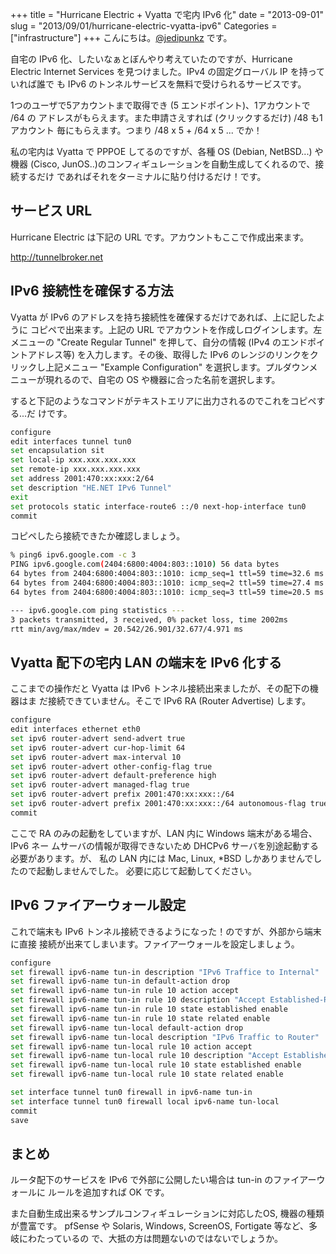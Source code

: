 +++
title = "Hurricane Electric + Vyatta で宅内 IPv6 化"
date = "2013-09-01"
slug = "2013/09/01/hurricane-electric-vyatta-ipv6"
Categories = ["infrastructure"]
+++
こんにちは。<a href="https://twitter.com/jedipunkz">@jedipunkz</a> です。

自宅の IPv6 化、したいなぁとぼんやり考えていたのですが、Hurricane Electric
Internet Services を見つけました。IPv4 の固定グローバル IP を持っていれば誰で
も IPv6 のトンネルサービスを無料で受けられるサービスです。

1つのユーザで5アカウントまで取得でき (5 エンドポイント)、1アカウントで /64 の
アドレスがもらえます。また申請さえすれば (クリックするだけ) /48 も1アカウント
毎にもらえます。つまり /48 x 5 + /64 x 5 ... でか！

私の宅内は Vyatta で PPPOE してるのですが、各種 OS (Debian, NetBSD...) や機器
(Cisco, JunOS..)のコンフィギュレーションを自動生成してくれるので、接続するだけ
であればそれをターミナルに貼り付けるだけ！です。

サービス URL
----

Hurricane Electric は下記の URL です。アカウントもここで作成出来ます。

<http://tunnelbroker.net>

IPv6 接続性を確保する方法
----

Vyatta が IPv6 のアドレスを持ち接続性を確保するだけであれば、上に記したように
コピペで出来ます。上記の URL でアカウントを作成しログインします。左メニューの
"Create Regular Tunnel" を押して、自分の情報 (IPv4 のエンドポイントアドレス等)
を入力します。その後、取得した IPv6 のレンジのリンクをクリックし上記メニュー
"Example Configuration" を選択します。プルダウンメニューが現れるので、自宅の
OS や機器に合った名前を選択します。

すると下記のようなコマンドがテキストエリアに出力されるのでこれをコピペする...だ
けです。

``` bash
configure
edit interfaces tunnel tun0
set encapsulation sit
set local-ip xxx.xxx.xxx.xxx
set remote-ip xxx.xxx.xxx.xxx
set address 2001:470:xx:xxx:2/64
set description "HE.NET IPv6 Tunnel"
exit
set protocols static interface-route6 ::/0 next-hop-interface tun0
commit
```

コピペしたら接続できたか確認しましょう。

``` bash
% ping6 ipv6.google.com -c 3
PING ipv6.google.com(2404:6800:4004:803::1010) 56 data bytes
64 bytes from 2404:6800:4004:803::1010: icmp_seq=1 ttl=59 time=32.6 ms
64 bytes from 2404:6800:4004:803::1010: icmp_seq=2 ttl=59 time=27.4 ms
64 bytes from 2404:6800:4004:803::1010: icmp_seq=3 ttl=59 time=20.5 ms

--- ipv6.google.com ping statistics ---
3 packets transmitted, 3 received, 0% packet loss, time 2002ms
rtt min/avg/max/mdev = 20.542/26.901/32.677/4.971 ms
```

Vyatta 配下の宅内 LAN の端末を IPv6 化する
----

ここまでの操作だと Vyatta は IPv6 トンネル接続出来ましたが、その配下の機器はま
だ接続できていません。そこで IPv6 RA (Router Advertise) します。

``` bash
configure
edit interfaces ethernet eth0 
set ipv6 router-advert send-advert true
set ipv6 router-advert cur-hop-limit 64
set ipv6 router-advert max-interval 10
set ipv6 router-advert other-config-flag true
set ipv6 router-advert default-preference high
set ipv6 router-advert managed-flag true
set ipv6 router-advert prefix 2001:470:xx:xxx::/64
set ipv6 router-advert prefix 2001:470:xx:xxx::/64 autonomous-flag true
commit
```

ここで RA のみの起動をしていますが、LAN 内に Windows 端末がある場合、IPv6 ネー
ムサーバの情報が取得できないため DHCPv6 サーバを別途起動する必要があります。が、
私の LAN 内には Mac, Linux, *BSD しかありませんでしたので起動しませんでした。
必要に応じて起動してください。

IPv6 ファイアーウォール設定
----

これで端末も IPv6 トンネル接続できるようになった！のですが、外部から端末に直接
接続が出来てしまいます。ファイアーウォールを設定しましょう。

``` bash
configure
set firewall ipv6-name tun-in description "IPv6 Traffice to Internal"
set firewall ipv6-name tun-in default-action drop
set firewall ipv6-name tun-in rule 10 action accept
set firewall ipv6-name tun-in rule 10 description "Accept Established-Related"
set firewall ipv6-name tun-in rule 10 state established enable
set firewall ipv6-name tun-in rule 10 state related enable
set firewall ipv6-name tun-local default-action drop
set firewall ipv6-name tun-local description "IPv6 Traffic to Router"
set firewall ipv6-name tun-local rule 10 action accept
set firewall ipv6-name tun-local rule 10 description "Accept Established-Related"
set firewall ipv6-name tun-local rule 10 state established enable
set firewall ipv6-name tun-local rule 10 state related enable

set interface tunnel tun0 firewall in ipv6-name tun-in
set interface tunnel tun0 firewall local ipv6-name tun-local
commit
save
```

まとめ
----

ルータ配下のサービスを IPv6 で外部に公開したい場合は tun-in のファイアーウォールに
ルールを追加すれば OK です。

また自動生成出来るサンプルコンフィギュレーションに対応したOS, 機器の種類が豊富です。
pfSense や Solaris, Windows, ScreenOS, Fortigate 等など、多岐にわたっているの
で、大抵の方は問題ないのではないでしょうか。

